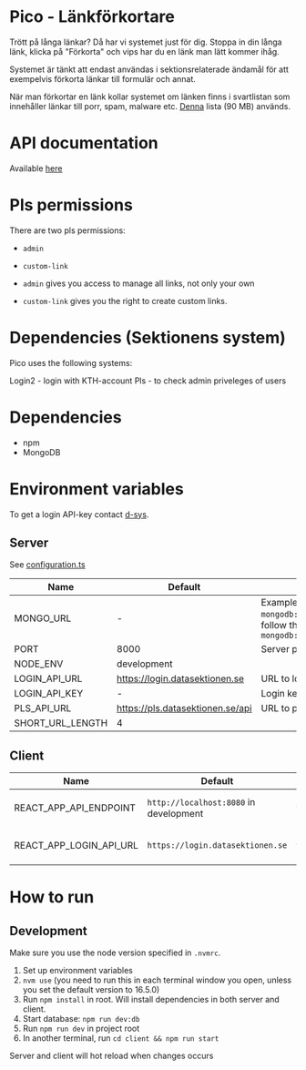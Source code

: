 # Pico - Länkförkortare
Trött på långa länkar? Då har vi systemet just för dig. Stoppa in din långa länk, klicka på "Förkorta" och vips har du en länk man lätt kommer ihåg.

Systemet är tänkt att endast användas i sektionsrelaterade ändamål för att exempelvis förkorta länkar till formulär och annat.

När man förkortar en länk kollar systemet om länken finns i svartlistan som innehåller länkar till porr, spam, malware etc. [Denna](https://github.com/blocklistproject/Lists/blob/master/everything.txt) lista (90 MB) används.

# API documentation
Available [here](https://duckumentation.datasektionen.se/pico)

# Pls permissions
There are two pls permissions:
- `admin`
- `custom-link`

- `admin` gives you access to manage all links, not only your own
- `custom-link` gives you the right to create custom links.

# Dependencies (Sektionens system)
Pico uses the following systems:

Login2 - login with KTH-account
Pls - to check admin priveleges of users

# Dependencies
- npm
- MongoDB

# Environment variables

To get a login API-key contact <a href="mailto:d-sys@datasektionen.se">d-sys</a>.

## Server
See [configuration.ts](configuration.ts)

| Name                      | Default                                   | Description                                               |
| ------------------------- | ----------------------------------------- | --------------------------------------------------------- |
| MONGO_URL                 | -                                         | Example: `mongodb://localhost:27017/pico`, follow the schema: `mongodb://HOST:PORT/DB_NAME`                                                          |
| PORT                      | 8000                                      | Server port                                               |
| NODE_ENV                  | development                               |                                                           |
| LOGIN_API_URL             | https://login.datasektionen.se            | URL to login                                              |
| LOGIN_API_KEY             | -                                         | Login key                                                 |
| PLS_API_URL               | https://pls.datasektionen.se/api          | URL to pls api                                            |
| SHORT_URL_LENGTH          | 4                                         |                                                           |

## Client

| Name                      | Default                                   | Description                                               |
| ------------------------- | ----------------------------------------- | --------------------------------------------------------- |
| REACT_APP_API_ENDPOINT    | `http://localhost:8080` in development    | Used to fetch the API                                     |
| REACT_APP_LOGIN_API_URL   | `https://login.datasektionen.se`          | Used to fetch the login token                             |

# How to run
## Development
Make sure you use the node version specified in `.nvmrc`.

1. Set up environment variables
1. `nvm use` (you need to run this in each terminal window you open, unless you set the default version to 16.5.0)
1. Run `npm install` in root. Will install dependencies in both server and client.
1. Start database: `npm run dev:db`
1. Run `npm run dev` in project root
1. In another terminal, run `cd client && npm run start`

Server and client will hot reload when changes occurs
